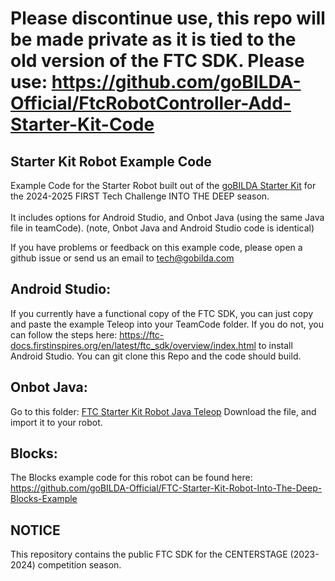 # Please discontinue use, this repo will be made private as it is tied to the old version of the FTC SDK. Please use: https://github.com/goBILDA-Official/FtcRobotController-Add-Starter-Kit-Code

## Starter Kit Robot Example Code
Example Code for the Starter Robot built out of the [goBILDA Starter Kit]([url](https://www.gobilda.com/ftc-starter-kit-2024-2025-season/)) for the 2024-2025 FIRST Tech Challenge INTO THE DEEP season. <br><br>
It includes options for Android Studio, and Onbot Java (using the same Java file in teamCode).
(note, Onbot Java and Android Studio code is identical)

If you have problems or feedback on this example code, please open a github issue or send us an email to tech@gobilda.com

## Android Studio:
If you currently have a functional copy of the FTC SDK, you can just copy and paste the example Teleop into your TeamCode folder. If you do not, you can follow the steps here: https://ftc-docs.firstinspires.org/en/latest/ftc_sdk/overview/index.html to install Android Studio. You can git clone this Repo and the code should build. 

## Onbot Java:
Go to this folder: [FTC Starter Kit Robot Java Teleop](https://github.com/goBILDA-Official/FTC-Starter-Kit-Robot-Into-The-Deep/blob/38c85c11c2dadb2ba54a3ca4f530c1a313657154/TeamCode/src/main/java/org/firstinspires/ftc/teamcode/ConceptGoBildaStarterKitRobotTeleop_IntoTheDeep.java)
Download the file, and import it to your robot.

## Blocks: 
The Blocks example code for this robot can be found here: https://github.com/goBILDA-Official/FTC-Starter-Kit-Robot-Into-The-Deep-Blocks-Example


## NOTICE

This repository contains the public FTC SDK for the CENTERSTAGE (2023-2024) competition season.

